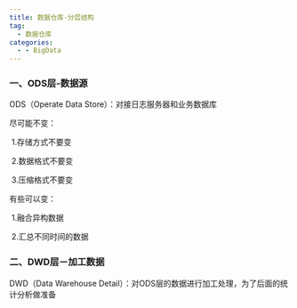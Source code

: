 ```yaml
---
title: 数据仓库-分层结构
tag:
  - 数据仓库
categories:
  - - BigData
---
```


### 一、ODS层-数据源

ODS（Operate Data Store）：对接日志服务器和业务数据库

尽可能不变：

​		1.存储方式不要变

​		2.数据格式不要变

​		3.压缩格式不要变

有些可以变：

​		1.融合异构数据

​		2.汇总不同时间的数据

### 二、DWD层－加工数据

DWD（Data Warehouse Detail）：对ODS层的数据进行加工处理，为了后面的统计分析做准备



